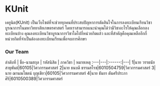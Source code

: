 # KUnit
  เคยูนิต(KUnit) เป็นเว็บไซต์ที่จะช่วยทุกคนที่ประสบปัญหาการตัดสินใจในการลงทะเบียนเรียนวิชาบูรณาการในมหาวิทยาลัยเกษตรศาสตร์ โดยเราสามารถแนะนำคุณได้ว่ามีวิชาอะไรให้คุณเลือกลงทะเบียนบ้าง คุณลงทะเบียนวิชาบูรณาการวิชาใดไปกี่หน่วยกิตแล้ว และที่สำคัญคือคุณเหลืออีกกี่หน่วยกิตที่จำเป็นต้องลงทะเบียนเรียนเพื่อจบการศึกษา
### Our Team
ลำดับที่ | ชื่อ-นามสกุล |  รหัสนิสิต | ภาควิชา | หมายเหตุ
:---|---|:------:|---|
 1|นาย วรรธนัย สาธุพันธ์|60105|วิศวกรรมศาสตร์
 2|นาย ธนบดี ธรรมสโรช|6010504759|วิศวกรรมศาสตร์
 3|นาย ฌานณโชตน์ บุญเขียว|60105|วิศวกรรมศาสตร์
 4|นาย ธันยา ตันศรีประภาศิริ|6010500389|วิศวกรรมศาสตร์



